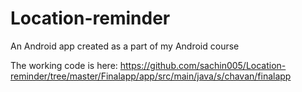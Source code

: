 # Location-reminder
An Android app created as a part of my Android course

The working code is here: https://github.com/sachin005/Location-reminder/tree/master/Finalapp/app/src/main/java/s/chavan/finalapp
